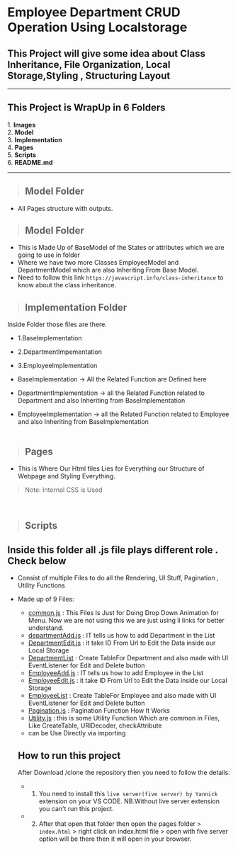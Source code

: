 # Employee Department CRUD Operation Using Localstorage

## This Project will give some idea about Class Inheritance, File Organization, Local Storage,Styling , Structuring Layout

<hr>
 <h2>This Project is WrapUp in 6 Folders </h2>
    1. <strong>Images</strong> <br>
    2. <strong>Model</strong> <br>
    3. <strong>Implementation</strong> <br>
    4. <strong>Pages</strong> <br>
    5. <strong>Scripts</strong><br>
    6. <strong> README.md </strong>
<hr>

> ## Model Folder
- All Pages structure with outputs.

> ## Model Folder

- This is Made Up of BaseModel of the States or attributes which we are going to use in folder
- Where we have two  more Classes  EmployeeModel and DepartmentModel which are also Inheriting From Base Model.
- Need to follow this link `https://javascript.info/class-inheritance` to know about the class inheritance.

> ## Implementation Folder
Inside Folder those files are there.
- 1.BaseImplementation
- 2.DepartmentImpementation
- 3.EmployeeImplementation

 - BaseImplementation -> All the Related Function are Defined here

- DepartmentImplementation -> all the Related Function related to Department and also Inheriting from BaseImplementation  

- EmployeeImplementation -> all the Related Function related to Employee and also Inheriting from BaseImplementation  
   <br>


 > ## Pages
- This is Where Our Html files Lies for Everything our Structure of Webpage and Styling Everything. 
> Note: Internal CSS is Used

<br>

> ## Scripts

## Inside this folder all .js file plays different role . Check below
- Consist of multiple Files to do all the Rendering, UI Stuff, Pagination , Utility Functions
- Made up of 9 Files:
  - <u>common.js</u> : This Files Is Just for Doing Drop Down Animation for Menu. Now  we are not using this we are just using li links for better understand.
  - <u>departmentAdd.js</u> : IT tells us how to add Department in the List
  - <u>DepartmentEdit.js</u> : it take ID From Url to Edit the Data inside our Local Storage
  - <u> DepartmentList</u> : Create TableFor Department and also made with UI EventListener for Edit and Delete button
  - <u>EmployeeAdd.js</u> : IT tells us how to add Employee in the List
  - <u>EmployeeEdit.js</u> : it take ID From Url to Edit the Data inside our Local Storage
  - <u> EmployeeList</u> : Create TableFor Employee and also made with UI EventListener for Edit and Delete button
  - <u>Pagination.js</u> : Pagination Function How It Works
  - <u>Utility.js</u> : this is some Utility Function Which are common in Files, Like  CreateTable, URlDecoder, checkAttribute  
  - can be Use Directly via importing  


  ## How to run this project
  After Download /clone the repository then you need to follow the details:
  - 1. You need to install this `live server(five server) by Yannick `extension on your VS CODE. NB.Without live server extension you can't run this project.
  - 2. After that open that folder then open the pages folder >  `index.html` > right click on index.html file > open with five server  option will  be there then it will open in your browser.
  